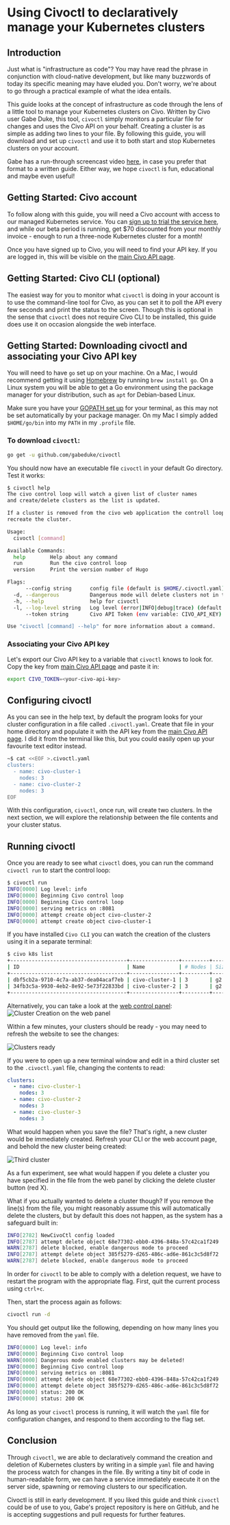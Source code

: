 # Using Civoctl to declaratively manage your Kubernetes clusters

## Introduction

Just what is "infrastructure as code"? You may have read the phrase in conjunction with cloud-native development, but like many buzzwords of today its specific meaning may have eluded you. Don't worry, we're about to go through a practical example of what the idea entails.

This guide looks at the concept of infrastructure as code through the lens of a little tool to manage your Kubernetes clusters on Civo. Written by Civo user Gabe Duke, this tool, `civoctl` simply monitors a particular file for changes and uses the Civo API on your behalf. Creating a cluster is as simple as adding two lines to your file. By following this guide, you will download and set up `civoctl` and use it to both start and stop Kubernetes clusters on your account.

Gabe has a run-through screencast video [here](https://asciinema.org/a/8E4xO0YhHSt3BEbXbbEuZxGxL), in case you prefer that format to a written guide. Either way, we hope `civoctl` is fun, educational and maybe even useful!

## Getting Started: Civo account

To follow along with this guide, you will need a Civo account with access to our managed Kubernetes service. You can [sign up to trial the service here](https://www.civo.com/kube100), and while our beta period is running, get $70 discounted from your monthly invoice - enough to run a three-node Kubernetes cluster for a month!

Once you have signed up to Civo, you will need to find your API key. If you are logged in, this will be visible on the [main Civo API page](https://www.civo.com/api).

## Getting Started: Civo CLI (optional)

The easiest way for you to monitor what `civoctl` is doing in your account is to use the command-line tool for Civo, as you can set it to poll the API every few seconds and print the status to the screen. Though this is optional in the sense that `civoctl` does not require Civo CLI to be installed, this guide does use it on occasion alongside the web interface.

## Getting Started: Downloading civoctl and associating your Civo API key

You will need to have `go` set up on your machine. On a Mac, I would recommend getting it using [Homebrew](https://brew.sh/) by running `brew install go`. On a Linux system you will be able to get a Go environment using the package manager for your distribution, such as `apt` for Debian-based Linux.

Make sure you have your [GOPATH set up](https://rakyll.org/default-gopath/) for your terminal, as this may not be set automatically by your package manager. On my Mac I simply added `$HOME/go/bin` into my `PATH` in my `.profile` file.

### To download `civoctl`:

```bash
go get -u github.com/gabeduke/civoctl
```

You should now have an executable file `civoctl` in your default Go directory. Test it works:

```bash
$ civoctl help
The civo control loop will watch a given list of cluster names
and create/delete clusters as the list is updated.

If a cluster is removed from the civo web application the controll loop will
recreate the cluster.

Usage:
  civoctl [command]

Available Commands:
  help        Help about any command
  run         Run the civo control loop
  version     Print the version number of Hugo

Flags:
      --config string      config file (default is $HOME/.civoctl.yaml)
  -d, --dangerous          Dangerous mode will delete clusters not in the config file
  -h, --help               help for civoctl
  -l, --log-level string   Log level (error|INFO|debug|trace) (default "info")
      --token string       Civo API Token (env variable: CIVO_API_KEY)

Use "civoctl [command] --help" for more information about a command.

```

### Associating your Civo API key

Let's export our Civo API key to a variable that `civoctl` knows to look for. Copy the key from [main Civo API page](https://www.civo.com/api) and paste it in:

```bash
export CIVO_TOKEN=<your-civo-api-key>
```

## Configuring civoctl

As you can see in the help text, by default the program looks for your cluster configuration in a file called `.civoctl.yaml`. Create that file in your home directory and populate it with the API key from the [main Civo API page](https://www.civo.com/api). I did it from the terminal like this, but you could easily open up your favourite text editor instead.

```bash
~$ cat <<EOF >.civoctl.yaml
clusters:
  - name: civo-cluster-1
    nodes: 3
  - name: civo-cluster-2
    nodes: 3
EOF
```

With this configuration, `civoctl`, once run, will create two clusters. In the next section, we will explore the relationship between the file contents and your cluster status.

## Running civoctl

Once you are ready to see what `civoctl` does, you can run the command `civoctl run` to start the control loop:

```bash
$ civoctl run
INFO[0000] Log level: info
INFO[0000] Beginning Civo control loop
INFO[0000] Beginning Civo control loop
INFO[0000] serving metrics on :8081
INFO[0000] attempt create object civo-cluster-2
INFO[0000] attempt create object civo-cluster-1
```

If you have installed `Civo CLI` you can watch the creation of the clusters using it in a separate terminal:

```bash
$ civo k8s list
+--------------------------------------+----------------+---------+----------+---------+--------+
| ID                                   | Name           | # Nodes | Size     | Version | Status |
+--------------------------------------+----------------+---------+----------+---------+--------+
| dbf5cb2a-9710-4c7a-ab37-dea04acaf7eb | civo-cluster-1 | 3       | g2.small | 1.0.0   | INSTANCE-CREATE |
| 34fb3c5a-9930-4eb2-8e92-5e73f22833bd | civo-cluster-2 | 3       | g2.small | 1.0.0   | INSTANCE-CREATE |
+--------------------------------------+----------------+---------+----------+---------+--------+
```

Alternatively, you can take a look at the [web control panel](https://www.civo.com/account/kubernetes):
![Cluster Creation on the web panel](cluster-creation-1.png)

Within a few minutes, your clusters should be ready - you may need to refresh the website to see the changes:

![Clusters ready](cluster-creation-2.png)

If you were to open up a new terminal window and edit in a third cluster set to the `.civoctl.yaml` file, changing the contents to read:

```yaml
clusters:
  - name: civo-cluster-1
    nodes: 3
  - name: civo-cluster-2
    nodes: 3
  - name: civo-cluster-3
    nodes: 3
```

What would happen when you save the file? That's right, a new cluster would be immediately created. Refresh your CLI or the web account page, and behold the new cluster being created:

![Third cluster](cluster-creation-3.png)

As a fun experiment, see what would happen if you delete a cluster you have specified in the file from the web panel by clicking the delete cluster button (red X).

What if you actually wanted to delete a cluster though? If you remove the line(s) from the file, you might reasonably assume this will automatically delete the clusters, but by default this does not happen, as the system has a safeguard built in:

```bash
INFO[2782] NewCivoCtl config loaded
INFO[2787] attempt delete object 68e77302-ebb0-4396-848a-57c42ca1f249
WARN[2787] delete blocked, enable dangerous mode to proceed
INFO[2787] attempt delete object 385f5279-d265-486c-ad6e-861c3c5d8f72
WARN[2787] delete blocked, enable dangerous mode to proceed
```

In order for `civoctl` to be able to comply with a deletion request, we have to restart the program with the appropriate flag. First, quit the current process using `ctrl+c`.

Then, start the process again as follows:

```bash
civoctl run -d
```

You should get output like the following, depending on how many lines you have removed from the `yaml` file.

```bash
INFO[0000] Log level: info
INFO[0000] Beginning Civo control loop
WARN[0000] Dangerous mode enabled clusters may be deleted!
INFO[0000] Beginning Civo control loop
INFO[0000] serving metrics on :8081
INFO[0000] attempt delete object 68e77302-ebb0-4396-848a-57c42ca1f249
INFO[0000] attempt delete object 385f5279-d265-486c-ad6e-861c3c5d8f72
INFO[0000] status: 200 OK
INFO[0000] status: 200 OK
```

As long as your `civoctl` process is running, it will watch the `yaml` file for configuration changes, and respond to them according to the flag set.

## Conclusion

Through `civoctl`, we are able to declaratively command the creation and deletion of Kubernetes clusters by writing in a simple `yaml` file and having the process watch for changes in the file. By writing a tiny bit of code in human-readable form, we can have a service immediately execute it on the server side, spawning or removing clusters to our specification.

Civoctl is still in early development. If you liked this guide and think `civoctl` could be of use to you, Gabe's project repository is here on GitHub, and he is accepting suggestions and pull requests for further features.
